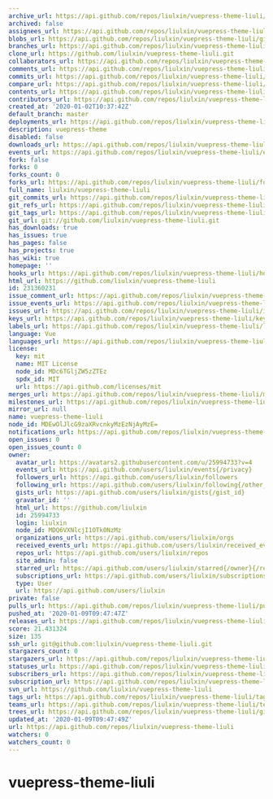 ```yaml
---
archive_url: https://api.github.com/repos/liulxin/vuepress-theme-liuli/{archive_format}{/ref}
archived: false
assignees_url: https://api.github.com/repos/liulxin/vuepress-theme-liuli/assignees{/user}
blobs_url: https://api.github.com/repos/liulxin/vuepress-theme-liuli/git/blobs{/sha}
branches_url: https://api.github.com/repos/liulxin/vuepress-theme-liuli/branches{/branch}
clone_url: https://github.com/liulxin/vuepress-theme-liuli.git
collaborators_url: https://api.github.com/repos/liulxin/vuepress-theme-liuli/collaborators{/collaborator}
comments_url: https://api.github.com/repos/liulxin/vuepress-theme-liuli/comments{/number}
commits_url: https://api.github.com/repos/liulxin/vuepress-theme-liuli/commits{/sha}
compare_url: https://api.github.com/repos/liulxin/vuepress-theme-liuli/compare/{base}...{head}
contents_url: https://api.github.com/repos/liulxin/vuepress-theme-liuli/contents/{+path}
contributors_url: https://api.github.com/repos/liulxin/vuepress-theme-liuli/contributors
created_at: '2020-01-02T10:37:42Z'
default_branch: master
deployments_url: https://api.github.com/repos/liulxin/vuepress-theme-liuli/deployments
description: vuepress-theme
disabled: false
downloads_url: https://api.github.com/repos/liulxin/vuepress-theme-liuli/downloads
events_url: https://api.github.com/repos/liulxin/vuepress-theme-liuli/events
fork: false
forks: 0
forks_count: 0
forks_url: https://api.github.com/repos/liulxin/vuepress-theme-liuli/forks
full_name: liulxin/vuepress-theme-liuli
git_commits_url: https://api.github.com/repos/liulxin/vuepress-theme-liuli/git/commits{/sha}
git_refs_url: https://api.github.com/repos/liulxin/vuepress-theme-liuli/git/refs{/sha}
git_tags_url: https://api.github.com/repos/liulxin/vuepress-theme-liuli/git/tags{/sha}
git_url: git://github.com/liulxin/vuepress-theme-liuli.git
has_downloads: true
has_issues: true
has_pages: false
has_projects: true
has_wiki: true
homepage: ''
hooks_url: https://api.github.com/repos/liulxin/vuepress-theme-liuli/hooks
html_url: https://github.com/liulxin/vuepress-theme-liuli
id: 231360231
issue_comment_url: https://api.github.com/repos/liulxin/vuepress-theme-liuli/issues/comments{/number}
issue_events_url: https://api.github.com/repos/liulxin/vuepress-theme-liuli/issues/events{/number}
issues_url: https://api.github.com/repos/liulxin/vuepress-theme-liuli/issues{/number}
keys_url: https://api.github.com/repos/liulxin/vuepress-theme-liuli/keys{/key_id}
labels_url: https://api.github.com/repos/liulxin/vuepress-theme-liuli/labels{/name}
language: Vue
languages_url: https://api.github.com/repos/liulxin/vuepress-theme-liuli/languages
license:
  key: mit
  name: MIT License
  node_id: MDc6TGljZW5zZTEz
  spdx_id: MIT
  url: https://api.github.com/licenses/mit
merges_url: https://api.github.com/repos/liulxin/vuepress-theme-liuli/merges
milestones_url: https://api.github.com/repos/liulxin/vuepress-theme-liuli/milestones{/number}
mirror_url: null
name: vuepress-theme-liuli
node_id: MDEwOlJlcG9zaXRvcnkyMzEzNjAyMzE=
notifications_url: https://api.github.com/repos/liulxin/vuepress-theme-liuli/notifications{?since,all,participating}
open_issues: 0
open_issues_count: 0
owner:
  avatar_url: https://avatars2.githubusercontent.com/u/25994733?v=4
  events_url: https://api.github.com/users/liulxin/events{/privacy}
  followers_url: https://api.github.com/users/liulxin/followers
  following_url: https://api.github.com/users/liulxin/following{/other_user}
  gists_url: https://api.github.com/users/liulxin/gists{/gist_id}
  gravatar_id: ''
  html_url: https://github.com/liulxin
  id: 25994733
  login: liulxin
  node_id: MDQ6VXNlcjI1OTk0NzMz
  organizations_url: https://api.github.com/users/liulxin/orgs
  received_events_url: https://api.github.com/users/liulxin/received_events
  repos_url: https://api.github.com/users/liulxin/repos
  site_admin: false
  starred_url: https://api.github.com/users/liulxin/starred{/owner}{/repo}
  subscriptions_url: https://api.github.com/users/liulxin/subscriptions
  type: User
  url: https://api.github.com/users/liulxin
private: false
pulls_url: https://api.github.com/repos/liulxin/vuepress-theme-liuli/pulls{/number}
pushed_at: '2020-01-09T09:47:47Z'
releases_url: https://api.github.com/repos/liulxin/vuepress-theme-liuli/releases{/id}
score: 21.431324
size: 135
ssh_url: git@github.com:liulxin/vuepress-theme-liuli.git
stargazers_count: 0
stargazers_url: https://api.github.com/repos/liulxin/vuepress-theme-liuli/stargazers
statuses_url: https://api.github.com/repos/liulxin/vuepress-theme-liuli/statuses/{sha}
subscribers_url: https://api.github.com/repos/liulxin/vuepress-theme-liuli/subscribers
subscription_url: https://api.github.com/repos/liulxin/vuepress-theme-liuli/subscription
svn_url: https://github.com/liulxin/vuepress-theme-liuli
tags_url: https://api.github.com/repos/liulxin/vuepress-theme-liuli/tags
teams_url: https://api.github.com/repos/liulxin/vuepress-theme-liuli/teams
trees_url: https://api.github.com/repos/liulxin/vuepress-theme-liuli/git/trees{/sha}
updated_at: '2020-01-09T09:47:49Z'
url: https://api.github.com/repos/liulxin/vuepress-theme-liuli
watchers: 0
watchers_count: 0
---
```


# vuepress-theme-liuli